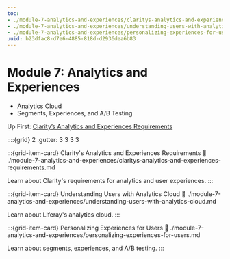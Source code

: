 ```yaml
---
toc:
- ./module-7-analytics-and-experiences/claritys-analytics-and-experiences-requirements.md
- ./module-7-analytics-and-experiences/understanding-users-with-analytics-cloud.md
- ./module-7-analytics-and-experiences/personalizing-experiences-for-users.md
uuid: b23dfac8-d7e6-4885-818d-d2936dea6b83
---
```

# Module 7: Analytics and Experiences

<!--TASK: Write intro material-->

- Analytics Cloud
- Segments, Experiences, and A/B Testing

Up First: [Clarity’s Analytics and Experiences Requirements](./module-7-analytics-and-experiences/claritys-analytics-and-experiences-requirements.md)

::::{grid} 2
:gutter: 3 3 3 3

:::{grid-item-card}  Clarity's Analytics and Experiences Requirements
:link: ./module-7-analytics-and-experiences/claritys-analytics-and-experiences-requirements.md

Learn about Clarity's requirements for analytics and user experiences.
:::

:::{grid-item-card}  Understanding Users with Analytics Cloud
:link: ./module-7-analytics-and-experiences/understanding-users-with-analytics-cloud.md

Learn about Liferay's analytics cloud.
:::

:::{grid-item-card}  Personalizing Experiences for Users
:link: ./module-7-analytics-and-experiences/personalizing-experiences-for-users.md

Learn about segments, experiences, and A/B testing.
:::